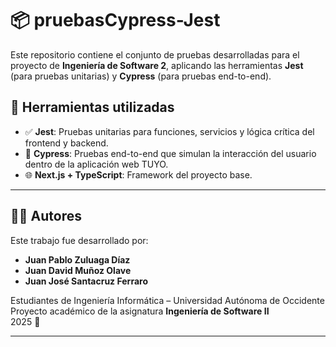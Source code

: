 # 📦 pruebasCypress-Jest

Este repositorio contiene el conjunto de pruebas desarrolladas para el proyecto de **Ingeniería de Software 2**, aplicando las herramientas **Jest** (para pruebas unitarias) y **Cypress** (para pruebas end-to-end).

## 🧪 Herramientas utilizadas

- ✅ **Jest**: Pruebas unitarias para funciones, servicios y lógica crítica del frontend y backend.
- 🚀 **Cypress**: Pruebas end-to-end que simulan la interacción del usuario dentro de la aplicación web TUYO.
- 🌐 **Next.js + TypeScript**: Framework del proyecto base.

---
## 👨‍💻 Autores

Este trabajo fue desarrollado por:

- **Juan Pablo Zuluaga Díaz**
- **Juan David Muñoz Olave**
- **Juan José Santacruz Ferraro**

Estudiantes de Ingeniería Informática – Universidad Autónoma de Occidente  
Proyecto académico de la asignatura **Ingeniería de Software II**  
2025 🚀

---

